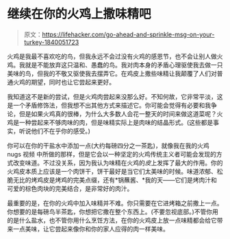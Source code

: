 # 继续在你的火鸡上撒味精吧

> 原文：<https://lifehacker.com/go-ahead-and-sprinkle-msg-on-your-turkey-1840051723>

火鸡是我最不喜欢吃的鸟，但我永远不会过没有火鸡的感恩节，也不会让别人做火鸡。我就是不能放弃这只温和、愚蠢的鸟。我对肉本身的矛盾心理驱使我去做一只美味的鸟，但我的不敬又驱使我去摆弄它。在鸡皮上撒些味精让我颠覆了人们对普通火鸡的期望，同时也让它尝起来更好。





我知道这不是新的尝试，但是火鸡肉尝起来没那么好。不知何故，它非常平淡，这是一个矛盾修饰法，但我想不出其他方式来描述它。你可能会觉得有必要和我争论，但是如果火鸡真的很棒，为什么大多数人会花一整天的时间来做这道菜呢？火鸡是一种尝起来不够肉味的肉，但是味精实际上是肉味的结晶形式。(这些都是事实，听说他们不在乎你的感受。)

你可以在你的干盐水中添加一点(大约每磅四分之一茶匙)，就像我在我的火鸡 nugs 视频 中所做的那样，但是它会以一种坚定的火鸡传统主义者可能会发现的方式改变味道。不过没关系，因为我认为味精在火鸡的*皮*上发挥了最大的作用。你的火鸡皮本质上应该是一个肉饼干，饼干最好是当它们太美味的时候。味道浓郁、松脆无比的烤鸡皮是烤鸡的完美点缀，还有*锅蘸酱、*我的天——它们是烤肉汁和可爱的棕色肉块的完美结合，是非常好的肉汁。

最重要的是，在你的火鸡中加入味精并不难。你只需要在它进烤箱之前撒上一点。你想要的是每磅鸟半茶匙，你想把它撒在整个东西上。(不要忽视底部。)不管你用的是什么盐水，也不管你用什么烹饪方法，在你的火鸡皮上放一点味精都会给它带来一点美味，让它尝起来像你和你的家人应得的肉一样美味。